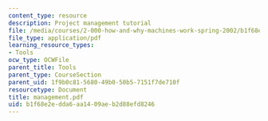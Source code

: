```yaml
---
content_type: resource
description: Project management tutorial
file: /media/courses/2-000-how-and-why-machines-work-spring-2002/b1f68e2edda6aa1409aeb2d88efd8246_management.pdf
file_type: application/pdf
learning_resource_types:
- Tools
ocw_type: OCWFile
parent_title: Tools
parent_type: CourseSection
parent_uid: 1f9b0c81-5680-49b0-50b5-7151f7de710f
resourcetype: Document
title: management.pdf
uid: b1f68e2e-dda6-aa14-09ae-b2d88efd8246
---
```

